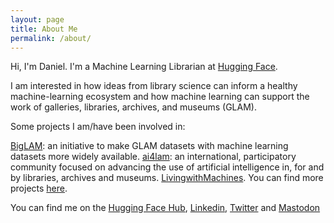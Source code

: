 ```yaml
---
layout: page
title: About Me
permalink: /about/
---
```


Hi, I'm Daniel. I'm a Machine Learning Librarian at [Hugging Face](https://huggingface.co/).

I am interested in how ideas from library science can inform a healthy machine-learning ecosystem and how machine learning can support the work of galleries, libraries, archives, and museums (GLAM). 

Some projects I am/have been involved in:

[BigLAM](https://huggingface.co/biglam): an initiative to make GLAM datasets with machine learning datasets more widely available. 
[ai4lam](https://ai4lam.org/):  an international, participatory community focused on advancing the use of artificial intelligence in, for and by libraries, archives and museums. 
[LivingwithMachines](https://livingwithmachines.ac.uk/). 
You can find more projects [here](https://danielvanstrien.xyz/projects/). 

You can find me on the [Hugging Face Hub](https://huggingface.co/davanstrien), 
[Linkedin](https://uk.linkedin.com/in/danielvanstrien), [Twitter](https://twitter.com/vanstriendaniel) and [Mastodon](https://elk.zone/sigmoid.social/@danielvanstrien)

